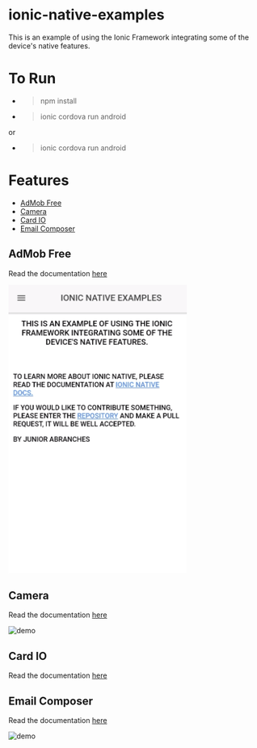 # ionic-native-examples
This is an example of using the Ionic Framework integrating some of the device's native features.

# To Run

* > npm install
* > ionic cordova run android

or

* > ionic cordova run android

# Features

 * [AdMob Free](#admob-free)
 * [Camera](#camera)
 * [Card IO](#card-io)
 * [Email Composer](#email-composer)

 ## AdMob Free

 Read the documentation [here](https://ionicframework.com/docs/native/admob-free/)

 ![demo](src/assets/demos/admob.gif)

 ## Camera

 Read the documentation [here](https://ionicframework.com/docs/native/camera/)

 ![demo](src/assets/demos/camera.gif)

 ## Card IO

 Read the documentation [here](https://ionicframework.com/docs/native/card-io/)

 ## Email Composer

 Read the documentation [here](https://ionicframework.com/docs/native/email-composer/)

 ![demo](src/assets/demos/emailComposer.gif)
